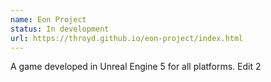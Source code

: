 ```yaml
---
name: Eon Project
status: In development
url: https://throyd.github.io/eon-project/index.html
---
```

A game developed in Unreal Engine 5 for all platforms.
Edit 2
